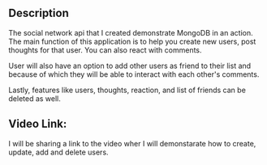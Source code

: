 ## Description

The social network api that I created demonstrate MongoDB in an action. The main function of this application is to help you create new users, post thoughts for that user. You can also react with comments.

User will also have an option to add other users as friend to their list and because of which they will be able to interact with each other's comments.

Lastly, features like users, thoughts, reaction, and list of friends can be deleted as well.

## Video Link:

I will be sharing a link to the video wher I will demonstarate how to create, update, add and delete users.

